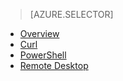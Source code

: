 
> [AZURE.SELECTOR]
- [Overview](/documentation/articles/hdinsight-use-mapreduce/)
- [Curl](/documentation/articles/hdinsight-hadoop-use-mapreduce-curl/)
- [PowerShell](/documentation/articles/hdinsight-hadoop-use-mapreduce-powershell/)
- [Remote Desktop](/documentation/articles/hdinsight-hadoop-use-mapreduce-remote-desktop/)

